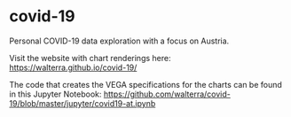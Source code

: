 # covid-19
Personal COVID-19 data exploration with a focus on Austria.

Visit the website with chart renderings here: https://walterra.github.io/covid-19/

The code that creates the VEGA specifications for the charts can be found in this Jupyter Notebook: https://github.com/walterra/covid-19/blob/master/jupyter/covid19-at.ipynb

